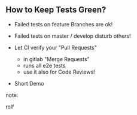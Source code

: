 ## How to Keep Tests Green?

* Failed tests on feature Branches are ok!
* Failed tests on master / develop disturb others!

* Let CI verify your "Pull Requests" 
   * in gitlab "Merge Requests"
   * runs all e2e tests
   * use it also for Code Reviews!
   
* Short Demo      
         
note:

rolf